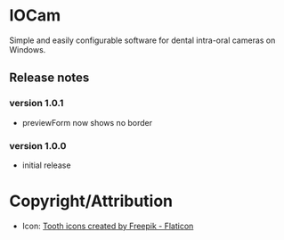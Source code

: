 # IOCam
Simple and easily configurable software for dental intra-oral cameras on Windows.

## Release notes
### version 1.0.1
- previewForm now shows no border

### version 1.0.0
- initial release

# Copyright/Attribution

- Icon: <a href="https://www.flaticon.com/free-icons/tooth" title="tooth icons">Tooth icons created by Freepik - Flaticon</a>
